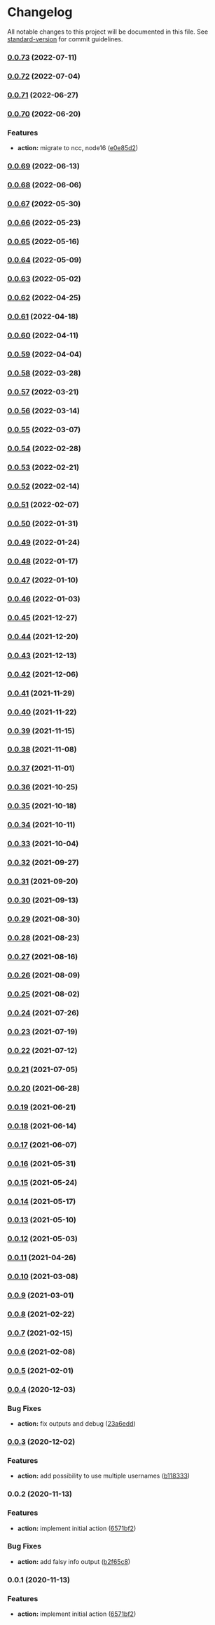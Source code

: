 # Changelog

All notable changes to this project will be documented in this file. See [standard-version](https://github.com/conventional-changelog/standard-version) for commit guidelines.

### [0.0.73](https://github.com/jurijzahn8019/action-is-user-member-of-teams/compare/v0.0.72...v0.0.73) (2022-07-11)

### [0.0.72](https://github.com/jurijzahn8019/action-is-user-member-of-teams/compare/v0.0.71...v0.0.72) (2022-07-04)

### [0.0.71](https://github.com/jurijzahn8019/action-is-user-member-of-teams/compare/v0.0.70...v0.0.71) (2022-06-27)

### [0.0.70](https://github.com/jurijzahn8019/action-is-user-member-of-teams/compare/v0.0.69...v0.0.70) (2022-06-20)


### Features

* **action:** migrate to ncc, node16 ([e0e85d2](https://github.com/jurijzahn8019/action-is-user-member-of-teams/commit/e0e85d2fc8087675740f23ced6575c2438efad2e))

### [0.0.69](https://github.com/jurijzahn8019/action-is-user-member-of-teams/compare/v0.0.68...v0.0.69) (2022-06-13)

### [0.0.68](https://github.com/jurijzahn8019/action-is-user-member-of-teams/compare/v0.0.67...v0.0.68) (2022-06-06)

### [0.0.67](https://github.com/jurijzahn8019/action-is-user-member-of-teams/compare/v0.0.66...v0.0.67) (2022-05-30)

### [0.0.66](https://github.com/jurijzahn8019/action-is-user-member-of-teams/compare/v0.0.65...v0.0.66) (2022-05-23)

### [0.0.65](https://github.com/jurijzahn8019/action-is-user-member-of-teams/compare/v0.0.64...v0.0.65) (2022-05-16)

### [0.0.64](https://github.com/jurijzahn8019/action-is-user-member-of-teams/compare/v0.0.63...v0.0.64) (2022-05-09)

### [0.0.63](https://github.com/jurijzahn8019/action-is-user-member-of-teams/compare/v0.0.62...v0.0.63) (2022-05-02)

### [0.0.62](https://github.com/jurijzahn8019/action-is-user-member-of-teams/compare/v0.0.61...v0.0.62) (2022-04-25)

### [0.0.61](https://github.com/jurijzahn8019/action-is-user-member-of-teams/compare/v0.0.60...v0.0.61) (2022-04-18)

### [0.0.60](https://github.com/jurijzahn8019/action-is-user-member-of-teams/compare/v0.0.59...v0.0.60) (2022-04-11)

### [0.0.59](https://github.com/jurijzahn8019/action-is-user-member-of-teams/compare/v0.0.58...v0.0.59) (2022-04-04)

### [0.0.58](https://github.com/jurijzahn8019/action-is-user-member-of-teams/compare/v0.0.57...v0.0.58) (2022-03-28)

### [0.0.57](https://github.com/jurijzahn8019/action-is-user-member-of-teams/compare/v0.0.56...v0.0.57) (2022-03-21)

### [0.0.56](https://github.com/jurijzahn8019/action-is-user-member-of-teams/compare/v0.0.55...v0.0.56) (2022-03-14)

### [0.0.55](https://github.com/jurijzahn8019/action-is-user-member-of-teams/compare/v0.0.54...v0.0.55) (2022-03-07)

### [0.0.54](https://github.com/jurijzahn8019/action-is-user-member-of-teams/compare/v0.0.53...v0.0.54) (2022-02-28)

### [0.0.53](https://github.com/jurijzahn8019/action-is-user-member-of-teams/compare/v0.0.52...v0.0.53) (2022-02-21)

### [0.0.52](https://github.com/jurijzahn8019/action-is-user-member-of-teams/compare/v0.0.51...v0.0.52) (2022-02-14)

### [0.0.51](https://github.com/jurijzahn8019/action-is-user-member-of-teams/compare/v0.0.50...v0.0.51) (2022-02-07)

### [0.0.50](https://github.com/jurijzahn8019/action-is-user-member-of-teams/compare/v0.0.49...v0.0.50) (2022-01-31)

### [0.0.49](https://github.com/jurijzahn8019/action-is-user-member-of-teams/compare/v0.0.48...v0.0.49) (2022-01-24)

### [0.0.48](https://github.com/jurijzahn8019/action-is-user-member-of-teams/compare/v0.0.47...v0.0.48) (2022-01-17)

### [0.0.47](https://github.com/jurijzahn8019/action-is-user-member-of-teams/compare/v0.0.46...v0.0.47) (2022-01-10)

### [0.0.46](https://github.com/jurijzahn8019/action-is-user-member-of-teams/compare/v0.0.45...v0.0.46) (2022-01-03)

### [0.0.45](https://github.com/jurijzahn8019/action-is-user-member-of-teams/compare/v0.0.44...v0.0.45) (2021-12-27)

### [0.0.44](https://github.com/jurijzahn8019/action-is-user-member-of-teams/compare/v0.0.43...v0.0.44) (2021-12-20)

### [0.0.43](https://github.com/jurijzahn8019/action-is-user-member-of-teams/compare/v0.0.42...v0.0.43) (2021-12-13)

### [0.0.42](https://github.com/jurijzahn8019/action-is-user-member-of-teams/compare/v0.0.41...v0.0.42) (2021-12-06)

### [0.0.41](https://github.com/jurijzahn8019/action-is-user-member-of-teams/compare/v0.0.40...v0.0.41) (2021-11-29)

### [0.0.40](https://github.com/jurijzahn8019/action-is-user-member-of-teams/compare/v0.0.39...v0.0.40) (2021-11-22)

### [0.0.39](https://github.com/jurijzahn8019/action-is-user-member-of-teams/compare/v0.0.38...v0.0.39) (2021-11-15)

### [0.0.38](https://github.com/jurijzahn8019/action-is-user-member-of-teams/compare/v0.0.37...v0.0.38) (2021-11-08)

### [0.0.37](https://github.com/jurijzahn8019/action-is-user-member-of-teams/compare/v0.0.36...v0.0.37) (2021-11-01)

### [0.0.36](https://github.com/jurijzahn8019/action-is-user-member-of-teams/compare/v0.0.35...v0.0.36) (2021-10-25)

### [0.0.35](https://github.com/jurijzahn8019/action-is-user-member-of-teams/compare/v0.0.34...v0.0.35) (2021-10-18)

### [0.0.34](https://github.com/jurijzahn8019/action-is-user-member-of-teams/compare/v0.0.33...v0.0.34) (2021-10-11)

### [0.0.33](https://github.com/jurijzahn8019/action-is-user-member-of-teams/compare/v0.0.32...v0.0.33) (2021-10-04)

### [0.0.32](https://github.com/jurijzahn8019/action-is-user-member-of-teams/compare/v0.0.31...v0.0.32) (2021-09-27)

### [0.0.31](https://github.com/jurijzahn8019/action-is-user-member-of-teams/compare/v0.0.30...v0.0.31) (2021-09-20)

### [0.0.30](https://github.com/jurijzahn8019/action-is-user-member-of-teams/compare/v0.0.29...v0.0.30) (2021-09-13)

### [0.0.29](https://github.com/jurijzahn8019/action-is-user-member-of-teams/compare/v0.0.28...v0.0.29) (2021-08-30)

### [0.0.28](https://github.com/jurijzahn8019/action-is-user-member-of-teams/compare/v0.0.27...v0.0.28) (2021-08-23)

### [0.0.27](https://github.com/jurijzahn8019/action-is-user-member-of-teams/compare/v0.0.26...v0.0.27) (2021-08-16)

### [0.0.26](https://github.com/jurijzahn8019/action-is-user-member-of-teams/compare/v0.0.25...v0.0.26) (2021-08-09)

### [0.0.25](https://github.com/jurijzahn8019/action-is-user-member-of-teams/compare/v0.0.24...v0.0.25) (2021-08-02)

### [0.0.24](https://github.com/jurijzahn8019/action-is-user-member-of-teams/compare/v0.0.23...v0.0.24) (2021-07-26)

### [0.0.23](https://github.com/jurijzahn8019/action-is-user-member-of-teams/compare/v0.0.22...v0.0.23) (2021-07-19)

### [0.0.22](https://github.com/jurijzahn8019/action-is-user-member-of-teams/compare/v0.0.21...v0.0.22) (2021-07-12)

### [0.0.21](https://github.com/jurijzahn8019/action-is-user-member-of-teams/compare/v0.0.20...v0.0.21) (2021-07-05)

### [0.0.20](https://github.com/jurijzahn8019/action-is-user-member-of-teams/compare/v0.0.19...v0.0.20) (2021-06-28)

### [0.0.19](https://github.com/jurijzahn8019/action-is-user-member-of-teams/compare/v0.0.18...v0.0.19) (2021-06-21)

### [0.0.18](https://github.com/jurijzahn8019/action-is-user-member-of-teams/compare/v0.0.17...v0.0.18) (2021-06-14)

### [0.0.17](https://github.com/jurijzahn8019/action-is-user-member-of-teams/compare/v0.0.16...v0.0.17) (2021-06-07)

### [0.0.16](https://github.com/jurijzahn8019/action-is-user-member-of-teams/compare/v0.0.15...v0.0.16) (2021-05-31)

### [0.0.15](https://github.com/jurijzahn8019/action-is-user-member-of-teams/compare/v0.0.14...v0.0.15) (2021-05-24)

### [0.0.14](https://github.com/jurijzahn8019/action-is-user-member-of-teams/compare/v0.0.13...v0.0.14) (2021-05-17)

### [0.0.13](https://github.com/jurijzahn8019/action-is-user-member-of-teams/compare/v0.0.12...v0.0.13) (2021-05-10)

### [0.0.12](https://github.com/jurijzahn8019/action-is-user-member-of-teams/compare/v0.0.11...v0.0.12) (2021-05-03)

### [0.0.11](https://github.com/jurijzahn8019/action-is-user-member-of-teams/compare/v0.0.10...v0.0.11) (2021-04-26)

### [0.0.10](https://github.com/jurijzahn8019/action-is-user-member-of-teams/compare/v0.0.9...v0.0.10) (2021-03-08)

### [0.0.9](https://github.com/jurijzahn8019/action-is-user-member-of-teams/compare/v0.0.8...v0.0.9) (2021-03-01)

### [0.0.8](https://github.com/jurijzahn8019/action-is-user-member-of-teams/compare/v0.0.7...v0.0.8) (2021-02-22)

### [0.0.7](https://github.com/jurijzahn8019/action-is-user-member-of-teams/compare/v0.0.6...v0.0.7) (2021-02-15)

### [0.0.6](https://github.com/jurijzahn8019/action-is-user-member-of-teams/compare/v0.0.5...v0.0.6) (2021-02-08)

### [0.0.5](https://github.com/jurijzahn8019/action-is-user-member-of-teams/compare/v0.0.4...v0.0.5) (2021-02-01)

### [0.0.4](https://github.com/jurijzahn8019/action-is-user-member-of-teams/compare/v0.0.3...v0.0.4) (2020-12-03)


### Bug Fixes

* **action:** fix outputs and debug ([23a6edd](https://github.com/jurijzahn8019/action-is-user-member-of-teams/commit/23a6edd3850accbfd5a539cf1998168395dd6fda))

### [0.0.3](https://github.com/jurijzahn8019/action-is-user-member-of-teams/compare/v0.0.2...v0.0.3) (2020-12-02)


### Features

* **action:** add possibility to use multiple usernames ([b118333](https://github.com/jurijzahn8019/action-is-user-member-of-teams/commit/b1183330d7555d09b3fa0558fe74b07e255b9d47))

### 0.0.2 (2020-11-13)


### Features

* **action:** implement initial action ([6571bf2](https://github.com/jurijzahn8019/action-is-user-member-of-teams/commit/6571bf2ea472ef594e5bb707164a676f8d19f28f))


### Bug Fixes

* **action:** add falsy info output ([b2f65c8](https://github.com/jurijzahn8019/action-is-user-member-of-teams/commit/b2f65c89430427a5da22edd90528d1fc53080cae))

### 0.0.1 (2020-11-13)


### Features

* **action:** implement initial action ([6571bf2](https://github.com/jurijzahn8019/action-is-user-member-of-teams/commit/6571bf2ea472ef594e5bb707164a676f8d19f28f))
